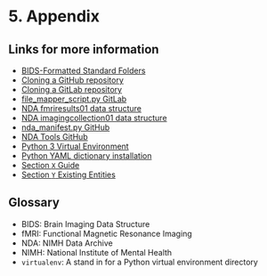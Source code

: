 # 5. Appendix

## Links for more information

* [BIDS-Formatted Standard Folders](https://github.com/bids-standard/bids-starter-kit/wiki/The-BIDS-folder-hierarchy)
* [Cloning a GitHub repository](https://help.github.com/en/github/creating-cloning-and-archiving-repositories/cloning-a-repository)
* [Cloning a GitLab repository](https://docs.gitlab.com/ee/gitlab-basics/start-using-git.html)
* [file_mapper_script.py GitLab](https://gitlab.com/Fair_lab/file_mapper)
* [NDA fmriresults01 data structure](https://nda.nih.gov/data_structure.html?short_name=fmriresults01)
* [NDA imagingcollection01 data structure](https://nda.nih.gov/data_structure.html?short_name=imagingcollection01)
* [nda_manifest.py GitHub](https://github.com/NDAR/manifest-data)
* [NDA Tools GitHub](https://github.com/NDAR/nda-tools)
* [Python 3 Virtual Environment](https://docs.python.org/3.6/tutorial/venv.html)
* [Python YAML dictionary installation](https://pypi.org/project/PyYAML/)
* [Section `X` Guide](https://bids-specification.readthedocs.io/en/stable/04-modality-specific-files/01-magnetic-resonance-imaging-data.html)
* [Section `Y` Existing Entities](https://bids-specification.readthedocs.io/en/stable/99-appendices/04-entity-table.html)

## Glossary

* BIDS: Brain Imaging Data Structure
* fMRI: Functional Magnetic Resonance Imaging
* NDA: NIMH Data Archive
* NIMH: National Institute of Mental Health
* `virtualenv`: A stand in for a Python virtual environment directory
